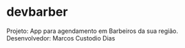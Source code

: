 # devbarber
Projeto:
App para agendamento em Barbeiros da sua região.
Desenvolvedor: Marcos Custodio Dias

